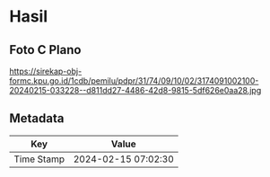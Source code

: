 # Hasil

## Foto C Plano

https://sirekap-obj-formc.kpu.go.id/1cdb/pemilu/pdpr/31/74/09/10/02/3174091002100-20240215-033228--d811dd27-4486-42d8-9815-5df626e0aa28.jpg


## Metadata

| Key        | Value               |
| ---------- | ------------------- |
| Time Stamp | 2024-02-15 07:02:30 |



